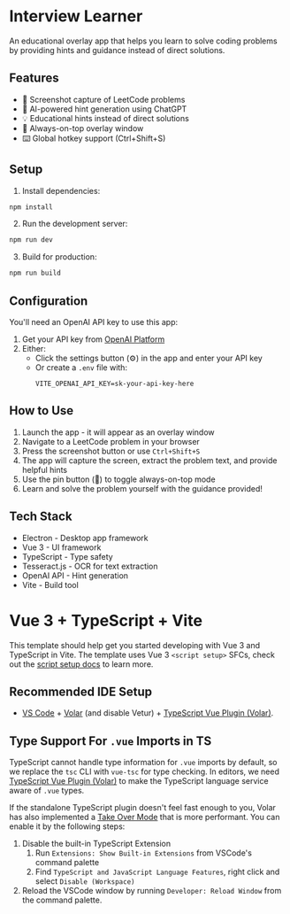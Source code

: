 # Interview Learner

An educational overlay app that helps you learn to solve coding problems by providing hints and guidance instead of direct solutions.

## Features

- 📸 Screenshot capture of LeetCode problems
- 🤖 AI-powered hint generation using ChatGPT
- 💡 Educational hints instead of direct solutions
- 🎯 Always-on-top overlay window
- ⌨️ Global hotkey support (Ctrl+Shift+S)

## Setup

1. Install dependencies:
```bash
npm install
```

2. Run the development server:
```bash
npm run dev
```

3. Build for production:
```bash
npm run build
```

## Configuration

You'll need an OpenAI API key to use this app:

1. Get your API key from [OpenAI Platform](https://platform.openai.com/api-keys)
2. Either:
   - Click the settings button (⚙️) in the app and enter your API key
   - Or create a `.env` file with:
     ```
     VITE_OPENAI_API_KEY=sk-your-api-key-here
     ```

## How to Use

1. Launch the app - it will appear as an overlay window
2. Navigate to a LeetCode problem in your browser
3. Press the screenshot button or use `Ctrl+Shift+S`
4. The app will capture the screen, extract the problem text, and provide helpful hints
5. Use the pin button (📌) to toggle always-on-top mode
6. Learn and solve the problem yourself with the guidance provided!

## Tech Stack

- Electron - Desktop app framework
- Vue 3 - UI framework
- TypeScript - Type safety
- Tesseract.js - OCR for text extraction
- OpenAI API - Hint generation
- Vite - Build tool

# Vue 3 + TypeScript + Vite

This template should help get you started developing with Vue 3 and TypeScript in Vite. The template uses Vue 3 `<script setup>` SFCs, check out the [script setup docs](https://v3.vuejs.org/api/sfc-script-setup.html#sfc-script-setup) to learn more.

## Recommended IDE Setup

- [VS Code](https://code.visualstudio.com/) + [Volar](https://marketplace.visualstudio.com/items?itemName=Vue.volar) (and disable Vetur) + [TypeScript Vue Plugin (Volar)](https://marketplace.visualstudio.com/items?itemName=Vue.vscode-typescript-vue-plugin).

## Type Support For `.vue` Imports in TS

TypeScript cannot handle type information for `.vue` imports by default, so we replace the `tsc` CLI with `vue-tsc` for type checking. In editors, we need [TypeScript Vue Plugin (Volar)](https://marketplace.visualstudio.com/items?itemName=Vue.vscode-typescript-vue-plugin) to make the TypeScript language service aware of `.vue` types.

If the standalone TypeScript plugin doesn't feel fast enough to you, Volar has also implemented a [Take Over Mode](https://github.com/johnsoncodehk/volar/discussions/471#discussioncomment-1361669) that is more performant. You can enable it by the following steps:

1. Disable the built-in TypeScript Extension
   1. Run `Extensions: Show Built-in Extensions` from VSCode's command palette
   2. Find `TypeScript and JavaScript Language Features`, right click and select `Disable (Workspace)`
2. Reload the VSCode window by running `Developer: Reload Window` from the command palette.
